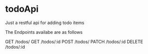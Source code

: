 # todoApi
Just a restful api for adding todo items

The Endpoints availabe are as follows

GET /todos/
GET /todos/:id
POST /todos/
PATCH /todos/:id
DELETE /todos/:id
